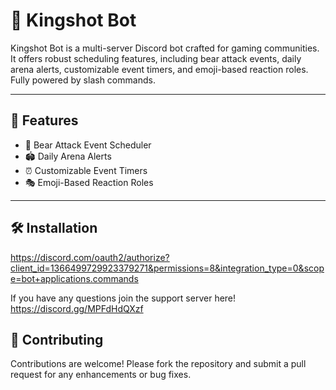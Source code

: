 # 🏹 Kingshot Bot

Kingshot Bot is a multi-server Discord bot crafted for gaming communities. It offers robust scheduling features, including bear attack events, daily arena alerts, customizable event timers, and emoji-based reaction roles. Fully powered by slash commands.

---

## 🚀 Features

- 🐻 Bear Attack Event Scheduler
- 🏟️ Daily Arena Alerts
- ⏰ Customizable Event Timers
- 🎭 Emoji-Based Reaction Roles

---

## 🛠️ Installation

https://discord.com/oauth2/authorize?client_id=1366499729923379271&permissions=8&integration_type=0&scope=bot+applications.commands

If you have any questions join the support server here! 
https://discord.gg/MPFdHdQXzf

## 🤝 Contributing
Contributions are welcome! Please fork the repository and submit a pull request for any enhancements or bug fixes.


